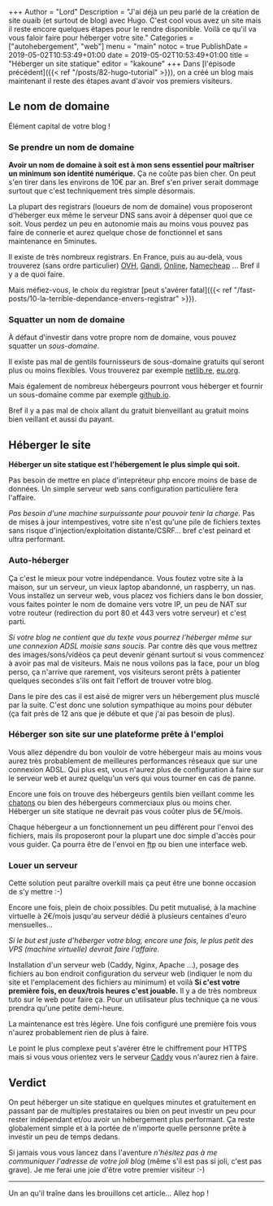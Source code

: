 +++
Author = "Lord"
Description = "J'ai déjà un peu parlé de la création de site ouaib (et surtout de blog) avec Hugo. C'est cool vous avez un site mais il reste encore quelques étapes pour le rendre disponible. Voilà ce qu'il va vous faloir faire pour héberger votre site."
Categories = ["autohebergement", "web"]
menu = "main"
notoc = true
PublishDate = 2019-05-02T10:53:49+01:00
date = 2019-05-02T10:53:49+01:00
title = "Héberger un site statique"
editor = "kakoune"
+++
Dans [l'épisode précédent]({{< ref "/posts/82-hugo-tutorial" >}}), on a créé un blog mais maintenant il reste des étapes avant d'avoir vos premiers visiteurs.

## Le nom de domaine
Élément capital de votre blog !

### Se prendre un nom de domaine
**Avoir un nom de domaine à soit est à mon sens essentiel pour maîtriser un minimum son identité numérique.**
Ça ne coûte pas bien cher.
On peut s'en tirer dans les environs de 10€ par an.
Bref s'en priver serait dommage surtout que c'est techniquement très simple désormais.

La plupart des registrars (loueurs de nom de domaine) vous proposeront d'héberger eux même le serveur DNS sans avoir à dépenser quoi que ce soit.
Vous perdez un peu en autonomie mais au moins vous pouvez pas faire de connerie et aurez quelque chose de fonctionnel et sans maintenance en 5minutes.

Il existe de très nombreux registrars.
En France, puis au au-delà, vous trouverez (sans ordre particulier) [OVH](https://www.ovh.com/fr/domaines/), [Gandi](https://www.gandi.net/), [Online](https://www.online.net/en/domain), [Namecheap](https://www.online.net/en/domain) …
Bref il y a de quoi faire.

Mais méfiez-vous, le choix du registrar [peut s'avérer fatal]({{< ref "/fast-posts/10-la-terrible-dependance-envers-registrar" >}}).

### Squatter un nom de domaine
À défaut d'investir dans votre propre nom de domaine, vous pouvez squatter un *sous-domaine*.

Il existe pas mal de gentils fournisseurs de sous-domaine gratuits qui seront plus ou moins flexibles.
Vous trouverez par exemple [netlib.re](http://netlib.re/), [eu.org](https://nic.eu.org/register.html).

Mais également de nombreux hébergeurs pourront vous héberger et fournir un sous-domaine comme par exemple [github.io](https://pages.github.com/).

Bref il y a pas mal de choix allant du gratuit bienveillant au gratuit moins bien veillant et aussi du payant.

## Héberger le site
**Héberger un site statique est l'hébergement le plus simple qui soit.**

Pas besoin de mettre en place d'intepréteur php encore moins de base de données.
Un simple serveur web sans configuration particulière fera l'affaire.

*Pas besoin d'une machine surpuissante pour pouvoir tenir la charge.*
Pas de mises à jour intempestives, votre site n'est qu'une pile de fichiers textes sans risque d'injection/exploitation distante/CSRF… bref c'est peinard et ultra performant.

### Auto-héberger
Ça c'est le mieux pour votre indépendance.
Vous foutez votre site à la maison, sur un serveur, un vieux laptop abandonné, un raspberry, un nas.
Vous installez un serveur web, vous placez vos fichiers dans le bon dossier, vous faites pointer le nom de domaine vers votre IP, un peu de NAT sur votre routeur (redirection du port 80 et 443 vers votre serveur) et c'est parti.

*Si votre blog ne contient que du texte vous pourrez l'héberger même sur une connexion ADSL moisie sans soucis.*
Par contre dès que vous mettrez des images/sons/vidéos ça peut devenir génant surtout si vous commencez à avoir pas mal de visiteurs.
Mais ne nous voilons pas la face, pour un blog perso, ça n'arrive que rarement, vos visiteurs seront prêts à patienter quelques secondes s'ils ont fait l'effort de trouver votre blog.

Dans le pire des cas il est aisé de migrer vers un hébergement plus musclé par la suite.
C'est donc une solution sympathique au moins pour débuter (ça fait près de 12 ans que je débute et que j'ai pas besoin de plus).

### Héberger son site sur une plateforme prête à l'emploi
Vous allez dépendre du bon vouloir de votre hébergeur mais au moins vous aurez très probablement de meilleures performances réseaux que sur une connexion ADSL.
Qui plus est, vous n'aurez plus de configuration à faire sur le serveur web et aurez quelqu'un vers qui vous tourner en cas de panne.

Encore une fois on trouve des hébergeurs gentils bien veillant comme les [chatons](https://chatons.org/) ou bien des hébergeurs commerciaux plus ou moins cher.
Héberger un site statique ne devrait pas vous coûter plus de 5€/mois.

Chaque hébergeur a un fonctionnement un peu différent pour l'envoi des fichiers, mais ils proposeront pour la plupart une doc simple d'accès pour vous guider.
Ça pourra être de l'envoi en <abbr title="File Transfer Protocol">ftp</abbr> ou bien une interface web.

### Louer un serveur
Cette solution peut paraître overkill mais ça peut être une bonne occasion de s'y mettre :-)

Encore une fois, plein de choix possibles.
Du petit mutualisé, à la machine virtuelle à 2€/mois jusqu'au serveur dédié à plusieurs centaines d'euro mensuelles…

*Si le but est juste d'héberger votre blog, encore une fois, le plus petit des VPS (machine virtuelle) devrait faire l'affaire.*

Installation d'un serveur web (Caddy, Nginx, Apache …), posage des fichiers au bon endroit configuration du serveur web (indiquer le nom du site et l'emplacement des fichiers au minimum) et voilà
**Si c'est votre première fois, en deux/trois heures c'est jouable.**
Il y a de très nombreux tuto sur le web pour faire ça.
Pour un utilisateur plus technique ça ne vous prendra qu'une petite demi-heure.

La maintenance est très légère.
Une fois configuré une première fois vous n'aurez probablement rien de plus à faire.

Le point le plus complexe peut s'avérer être le chiffrement pour HTTPS mais si vous vous orientez vers le serveur [Caddy](https://caddyserver.com) vous n'aurez rien à faire.

## Verdict
On peut héberger un site statique en quelques minutes et gratuitement en passant par de multiples prestataires ou bien on peut investir un peu pour rester indépendant et/ou avoir un hébergement plus performant.
Ça reste globalement simple et à la portée de n'importe quelle personne prête à investir un peu de temps dedans.

Si jamais vous vous lancez dans l'aventure *n'hésitez pas à me communiquer l'adresse de votre joli blog* (même s'il est pas si joli, c'est pas grave). Je me ferai une joie d'être votre premier visiteur :-)

---------
Un an qu'il traîne dans les brouillons cet article… Allez hop !
